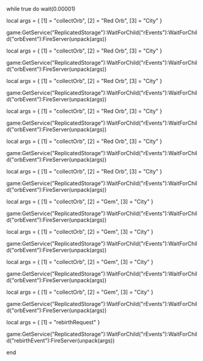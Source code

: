 while true do
  wait(0.00001)

local args = {
    [1] = "collectOrb",
    [2] = "Red Orb",
    [3] = "City"
}

game:GetService("ReplicatedStorage"):WaitForChild("rEvents"):WaitForChild("orbEvent"):FireServer(unpack(args))

local args = {
    [1] = "collectOrb",
    [2] = "Red Orb",
    [3] = "City"
}

game:GetService("ReplicatedStorage"):WaitForChild("rEvents"):WaitForChild("orbEvent"):FireServer(unpack(args))

local args = {
    [1] = "collectOrb",
    [2] = "Red Orb",
    [3] = "City"
}

game:GetService("ReplicatedStorage"):WaitForChild("rEvents"):WaitForChild("orbEvent"):FireServer(unpack(args))

local args = {
    [1] = "collectOrb",
    [2] = "Red Orb",
    [3] = "City"
}

game:GetService("ReplicatedStorage"):WaitForChild("rEvents"):WaitForChild("orbEvent"):FireServer(unpack(args))

local args = {
    [1] = "collectOrb",
    [2] = "Red Orb",
    [3] = "City"
}

game:GetService("ReplicatedStorage"):WaitForChild("rEvents"):WaitForChild("orbEvent"):FireServer(unpack(args))

local args = {
    [1] = "collectOrb",
    [2] = "Red Orb",
    [3] = "City"
}

game:GetService("ReplicatedStorage"):WaitForChild("rEvents"):WaitForChild("orbEvent"):FireServer(unpack(args))

local args = {
    [1] = "collectOrb",
    [2] = "Gem",
    [3] = "City"
}

game:GetService("ReplicatedStorage"):WaitForChild("rEvents"):WaitForChild("orbEvent"):FireServer(unpack(args))

local args = {
    [1] = "collectOrb",
    [2] = "Gem",
    [3] = "City"
}

game:GetService("ReplicatedStorage"):WaitForChild("rEvents"):WaitForChild("orbEvent"):FireServer(unpack(args))

local args = {
    [1] = "collectOrb",
    [2] = "Gem",
    [3] = "City"
}

game:GetService("ReplicatedStorage"):WaitForChild("rEvents"):WaitForChild("orbEvent"):FireServer(unpack(args))

local args = {
    [1] = "collectOrb",
    [2] = "Gem",
    [3] = "City"
}

game:GetService("ReplicatedStorage"):WaitForChild("rEvents"):WaitForChild("orbEvent"):FireServer(unpack(args))

local args = {
    [1] = "rebirthRequest"
}

game:GetService("ReplicatedStorage"):WaitForChild("rEvents"):WaitForChild("rebirthEvent"):FireServer(unpack(args))

end

